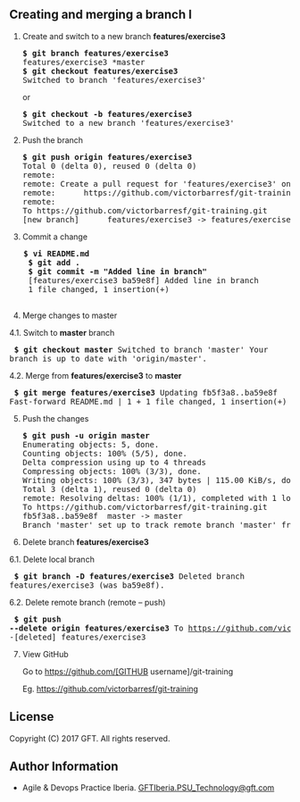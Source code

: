 ## Creating and merging a branch I



1.  Create and switch to a new branch **features/exercise3** 

    <pre>
    <b>$ git branch features/exercise3</b>
    features/exercise3 *master
    <b>$ git checkout features/exercise3</b>
    Switched to branch 'features/exercise3'
    </pre>
    
    or
    
    <pre>
    <b>$ git checkout -b features/exercise3</b>
    Switched to a new branch 'features/exercise3'
    </pre>
 
 

2.  Push the branch  
    
    <pre>
    <b>$ git push origin features/exercise3</b>
    Total 0 (delta 0), reused 0 (delta 0)
    remote:
    remote: Create a pull request for 'features/exercise3' on GitHub by visiting:
    remote:      https://github.com/victorbarresf/git-training/pull/new/features/exercise3
    remote:
    To https://github.com/victorbarresf/git-training.git
    [new branch]      features/exercise3 -> features/exercise3
    </pre>

 
3.  Commit a change  

   <pre>
   <b>$ vi README.md</b>
    <b>$ git add .</b>
    <b>$ git commit -m "Added line in branch"</b>
    [features/exercise3 ba59e8f] Added line in branch
    1 file changed, 1 insertion(+)
   </pre>

 
4.  Merge changes to master  
    
4.1.  Switch to **master** branch  
    <pre>
            <b>$ git checkout master</b>
            Switched to branch 'master'
            Your branch is up to date with 'origin/master'.
    </pre>

4.2.  Merge from **features/exercise3** to **master**  
    <pre>
        <b>$ git merge features/exercise3</b>
        Updating fb5f3a8..ba59e8f
        Fast-forward
        README.md | 1 +
        1 file changed, 1 insertion(+)
    </pre>
    

5.  Push the changes  
    
    <pre>
    <b>$ git push -u origin master</b>
    Enumerating objects: 5, done.
    Counting objects: 100% (5/5), done.
    Delta compression using up to 4 threads
    Compressing objects: 100% (3/3), done.
    Writing objects: 100% (3/3), 347 bytes | 115.00 KiB/s, done.
    Total 3 (delta 1), reused 0 (delta 0)
    remote: Resolving deltas: 100% (1/1), completed with 1 local object.
    To https://github.com/victorbarresf/git-training.git
    fb5f3a8..ba59e8f  master -> master
    Branch 'master' set up to track remote branch 'master' from 'origin'.
    </pre>


6.  Delete branch **features/exercise3**
 
   6.1.  Delete local branch   
    <pre>
        <b>$ git branch -D features/exercise3</b>
	     Deleted branch features/exercise3 (was ba59e8f).
    </pre>
   
   6.2.  Delete remote branch (remote – push) 
    <pre>
        <b>$ git push --delete origin features/exercise3</b>
	    To https://github.com/victorbarresf/git-training.git
	    -[deleted]         features/exercise3
    </pre>
        
 
7.  View GitHub  

    Go to https://github.com/[GITHUB username]/git-training

    Eg. https://github.com/victorbarresf/git-training


## License
Copyright (C) 2017 GFT. All rights reserved.

## Author Information
* Agile & Devops Practice Iberia. GFTIberia.PSU_Technology@gft.com
